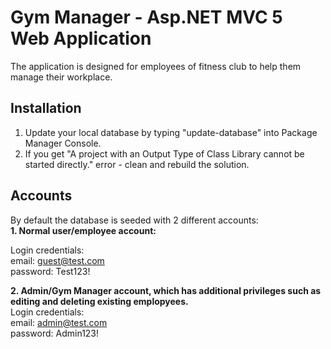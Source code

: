 # Gym Manager - Asp.NET MVC 5 Web Application
The application is designed for employees of fitness club to help them manage their workplace.
<h2>Installation</h2>

1. Update your local database by typing "update-database" into Package Manager Console.
2. If you get "A project with an Output Type of Class Library cannot be started directly." error - clean and rebuild the solution.

<h2>Accounts</h2>
By default the database is seeded with 2 different accounts: <br>
<b>1. Normal user/employee account:</b>

Login credentials:<br>
email: guest@test.com<br>
password: Test123!<br>

<b>2. Admin/Gym Manager account, which has additional privileges such as editing and deleting existing emplopyees.</b> <br>
Login credentials:<br>
email: admin@test.com<br>
password: Admin123!<br>
